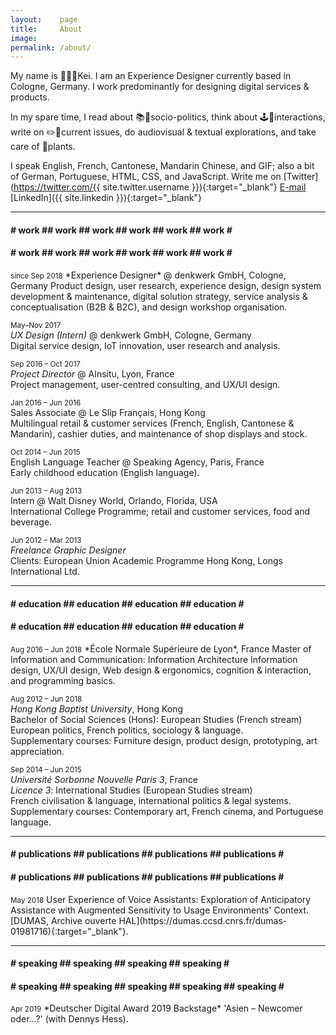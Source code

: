 ```yaml
---
layout:    page
title:     About
image: 
permalink: /about/
---
```


My name is 👨🏻‍💻Kei. I am an Experience Designer currently based in Cologne, Germany. I work predominantly for designing digital services & products.

In my spare time, I read about 📚📰socio-politics, think about 🕹🔀interactions, write on ✏️💬current issues, do audiovisual & textual explorations, and take care of 🌵plants.

I speak English, French, Cantonese, Mandarin Chinese, and GIF; also a bit of German, Portuguese, HTML, CSS, and JavaScript. Write me on [Twitter](https://twitter.com/{{ site.twitter.username }}){:target="_blank"} [E-mail](mailto:kei.khcheung@gmail.com) [LinkedIn]({{ site.linkedin }}){:target="_blank"}

* * *

<div class="marquee">
<div class="marquee--content">
<h4 class="item-collection-1">
# work ## work ## work ## work ## work ## work #</h4><h4 class="item-collection-2"># work ## work ## work ## work ## work ## work #</h4>
</div>
</div>
<small>since Sep 2018</small>  
*Experience Designer* @ denkwerk GmbH, Cologne, Germany  
<span class="extras">Product design, user research, experience design, design system development & maintenance, digital solution strategy, service analysis & conceptualisation (B2B & B2C), and design workshop organisation.</span>

<small>May–Nov 2017</small>  
*UX Design (Intern)* @ denkwerk GmbH, Cologne, Germany  
<span class="extras">Digital service design, IoT innovation, user research and analysis.</span>

<small>Sep 2016 – Oct 2017</small>  
*Project Director* @ AInsitu, Lyon, France  
<span class="extras">Project management, user-centred consulting, and UX/UI design.</span>

<small>Jan 2016 – Jun 2016</small>  
Sales Associate @ Le Slip Français, Hong Kong  
<span class="extras">Multilingual retail & customer services (French, English, Cantonese & Mandarin), cashier duties, and maintenance of shop displays and stock.</span>

<small>Oct 2014 – Jun 2015</small>  
English Language Teacher @ Speaking Agency, Paris, France  
<span class="extras">Early childhood education (English language).</span>

<small>Jun 2013 – Aug 2013</small>  
Intern @ Walt Disney World, Orlando, Florida, USA  
<span class="extras">International College Programme; retail and customer services, food and beverage.</span>

<small>Jun 2012 – Mar 2013</small>  
*Freelance Graphic Designer*  
Clients: European Union Academic Programme Hong Kong, Longs International Ltd.

* * *

<div class="marquee">
<div class="marquee--content">
<h4 class="item-collection-1">
# education ## education ## education ## education #</h4><h4 class="item-collection-2"># education ## education ## education ## education #</h4>
</div>
</div>
<small>Aug 2016 – Jun 2018</small>  
*École Normale Supérieure de Lyon*, France  
Master of Information and Communication: Information Architecture  
<span class="extras">Information design, UX/UI design, Web design & ergonomics, cognition & interaction, and programming basics.</span>

<small>Aug 2012 – Jun 2018</small>  
*Hong Kong Baptist University*, Hong Kong  
Bachelor of Social Sciences (Hons): European Studies (French stream)  
<span class="extras">European politics, French politics, sociology & language.  
Supplementary courses: Furniture design, product design, prototyping, art appreciation.</span>

<small>Sep 2014 – Jun 2015</small>  
*Université Sorbonne Nouvelle Paris 3*, France  
<i>Licence 3</i>: International Studies (European Studies stream)  
<span class="extras">French civilisation & language, international politics & legal systems.  
Supplementary courses: Contemporary art, French cinema, and Portuguese language.</span>

* * *

<div class="marquee">
<div class="marquee--content">
<h4 class="item-collection-1">
# publications ## publications ## publications ## publications #</h4><h4 class="item-collection-2"># publications ## publications ## publications ## publications #</h4>
</div>
</div>
<small>May 2018</small>  
User Experience of Voice Assistants: Exploration of Anticipatory Assistance with Augmented Sensitivity to Usage Environments' Context. [DUMAS, Archive ouverte HAL](https://dumas.ccsd.cnrs.fr/dumas-01981716){:target="_blank"}.

* * *

<div class="marquee">
<div class="marquee--content">
<h4 class="item-collection-1">
# speaking ## speaking ## speaking ## speaking #</h4><h4 class="item-collection-2"># speaking ## speaking ## speaking ## speaking ## speaking #</h4>
</div>
</div>
<small>Apr 2019</small>  
*Deutscher Digital Award 2019 Backstage*  
'Asien – Newcomer oder…?' (with Dennys Hess).
